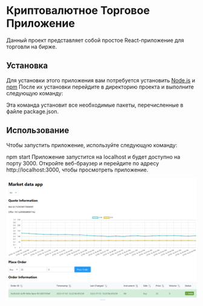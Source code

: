 # Криптовалютное Торговое Приложение

Данный проект представляет собой простое React-приложение для торговли на бирже.

## Установка

Для установки этого приложения вам потребуется установить [Node.js](https://nodejs.org/ru/) и [npm](https://www.npmjs.com/) После их установки перейдите в директорию проекта и выполните следующую команду:

Эта команда установит все необходимые пакеты, перечисленные в файле package.json.

## Использование

Чтобы запустить приложение, используйте следующую команду:

npm start
Приложение запустится на localhost и будет доступно на порту 3000. Откройте веб-браузер и перейдите по адресу http://localhost:3000, чтобы просмотреть приложение.

![img.png](img.png)